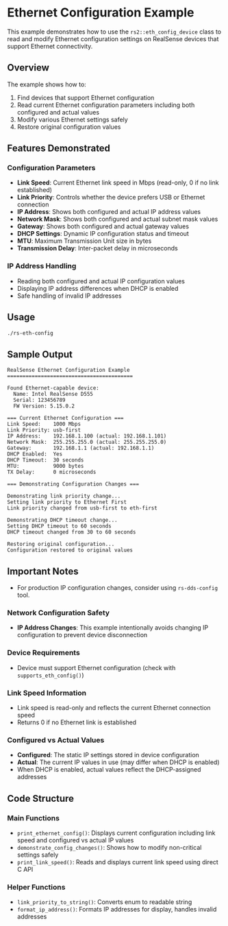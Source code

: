 # Ethernet Configuration Example

This example demonstrates how to use the `rs2::eth_config_device` class to read and modify Ethernet configuration settings on RealSense devices that support Ethernet connectivity.

## Overview

The example shows how to:
1. Find devices that support Ethernet configuration
2. Read current Ethernet configuration parameters including both configured and actual values
3. Modify various Ethernet settings safely
4. Restore original configuration values

## Features Demonstrated

### Configuration Parameters
- **Link Speed**: Current Ethernet link speed in Mbps (read-only, 0 if no link established)
- **Link Priority**: Controls whether the device prefers USB or Ethernet connection
- **IP Address**: Shows both configured and actual IP address values
- **Network Mask**: Shows both configured and actual subnet mask values  
- **Gateway**: Shows both configured and actual gateway values
- **DHCP Settings**: Dynamic IP configuration status and timeout
- **MTU**: Maximum Transmission Unit size in bytes
- **Transmission Delay**: Inter-packet delay in microseconds

### IP Address Handling
- Reading both configured and actual IP configuration values
- Displaying IP address differences when DHCP is enabled
- Safe handling of invalid IP addresses

## Usage

```bash
./rs-eth-config
```

## Sample Output

```
RealSense Ethernet Configuration Example
=========================================

Found Ethernet-capable device:
  Name: Intel RealSense D555
  Serial: 123456789
  FW Version: 5.15.0.2

=== Current Ethernet Configuration ===
Link Speed:    1000 Mbps
Link Priority: usb-first
IP Address:    192.168.1.100 (actual: 192.168.1.101)
Network Mask:  255.255.255.0 (actual: 255.255.255.0)
Gateway:       192.168.1.1 (actual: 192.168.1.1)
DHCP Enabled:  Yes
DHCP Timeout:  30 seconds
MTU:           9000 bytes
TX Delay:      0 microseconds

=== Demonstrating Configuration Changes ===

Demonstrating link priority change...
Setting link priority to Ethernet First
Link priority changed from usb-first to eth-first

Demonstrating DHCP timeout change...
Setting DHCP timeout to 60 seconds
DHCP timeout changed from 30 to 60 seconds

Restoring original configuration...
Configuration restored to original values
```

## Important Notes

- For production IP configuration changes, consider using `rs-dds-config` tool.

### Network Configuration Safety
- **IP Address Changes**: This example intentionally avoids changing IP configuration to prevent device disconnection

### Device Requirements
- Device must support Ethernet configuration (check with `supports_eth_config()`)

### Link Speed Information
- Link speed is read-only and reflects the current Ethernet connection speed
- Returns 0 if no Ethernet link is established

### Configured vs Actual Values
- **Configured**: The static IP settings stored in device configuration
- **Actual**: The current IP values in use (may differ when DHCP is enabled)
- When DHCP is enabled, actual values reflect the DHCP-assigned addresses

## Code Structure

### Main Functions
- `print_ethernet_config()`: Displays current configuration including link speed and configured vs actual IP values
- `demonstrate_config_changes()`: Shows how to modify non-critical settings safely
- `print_link_speed()`: Reads and displays current link speed using direct C API

### Helper Functions
- `link_priority_to_string()`: Converts enum to readable string
- `format_ip_address()`: Formats IP addresses for display, handles invalid addresses
